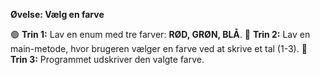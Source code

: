 **Øvelse: Vælg en farve**

🟢 **Trin 1:** Lav en enum med tre farver: **RØD, GRØN, BLÅ**.
🔵 **Trin 2:** Lav en main\-metode, hvor brugeren vælger en farve ved at skrive et tal (1\-3\).
🔴 **Trin 3:** Programmet udskriver den valgte farve.